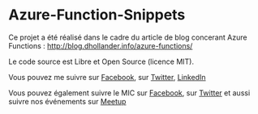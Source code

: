 # Azure-Function-Snippets
Ce projet a été réalisé dans le cadre du article de blog concerant Azure Functions : http://blog.dhollander.info/azure-functions/

Le code source est Libre et Open Source (licence MIT).


Vous pouvez me suivre sur [Facebook](https://www.facebook.com/dhollander.t), sur [Twitter](https://twitter.com/t_dhollander), [LinkedIn](https://www.linkedin.com/in/tdhollander)

Vous pouvez également suivre le MIC sur [Facebook](https://www.facebook.com/micbelgique), sur [Twitter](https://twitter.com/micbelgique) et aussi suivre nos événements sur [Meetup](http://www.meetup.com/micbelgique/)
